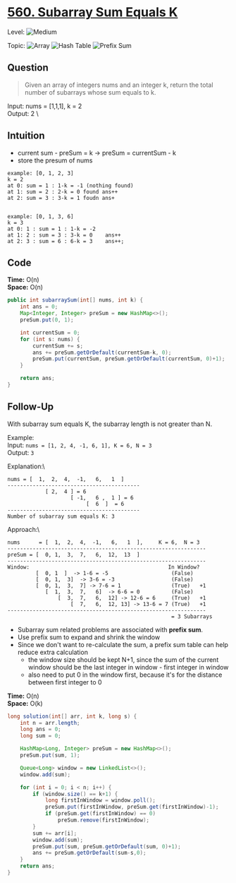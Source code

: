 # [560. Subarray Sum Equals K](https://leetcode.com/problems/subarray-sum-equals-k/)

Level:
![Medium](https://img.shields.io/badge/-Medium-ff8000)

Topic:
![Array](https://img.shields.io/badge/-Array-66b3ff)
![Hash Table](https://img.shields.io/badge/-Hash_Table-0073e6)
![Prefix Sum](https://img.shields.io/badge/-Prefix_Sum-884dff)

## Question

> Given an array of integers nums and an integer k, return the total number of subarrays whose sum equals to k.

Input: nums = [1,1,1], k = 2 \
Output: 2 \

## Intuition

- current sum - preSum = k -> preSum = currentSum - k
- store the presum of nums

```
example: [0, 1, 2, 3]
k = 2
at 0: sum = 1 : 1-k = -1 (nothing found)
at 1: sum = 2 : 2-k = 0 found ans++
at 2: sum = 3 : 3-k = 1 foudn ans+


example: [0, 1, 3, 6]
k = 3
at 0: 1 : sum = 1 : 1-k = -2
at 1: 2 : sum = 3 : 3-k = 0    ans++
at 2: 3 : sum = 6 : 6-k = 3    ans++;
```

## Code

**Time:** O(n)\
**Space:** O(n)

```java
public int subarraySum(int[] nums, int k) {
    int ans = 0;
    Map<Integer, Integer> preSum = new HashMap<>();
    preSum.put(0, 1);

    int currentSum = 0;
    for (int s: nums) {
        currentSum += s;
        ans += preSum.getOrDefault(currentSum-k, 0);
        preSum.put(currentSum, preSum.getOrDefault(currentSum, 0)+1);
    }

    return ans;
}
```

## Follow-Up

With subarray sum equals K, the subarray length is not greater than N.

Example:\
Input: `nums = [1, 2, 4, -1, 6, 1], K = 6, N = 3`\
Output: `3`

Explanation:\

```
nums = [  1,  2,  4,  -1,   6,   1  ]
------------------------------------------
            [ 2,  4 ] = 6
                    [ -1,   6 ,  1 ] = 6
                         [  6  ]  = 6
------------------------------------------
Number of subarray sum equals K: 3
```

Approach:\

```
nums      = [  1,  2,  4,  -1,   6,   1  ],     K = 6,  N = 3
---------------------------------------------------------------
preSum = [  0, 1,  3,  7,   6,  12,  13  ]
---------------------------------------------------------------
Window:                                            In Window?
         [  0, 1  ]  -> 1-6 = -5                    (False)
         [  0, 1,  3]  -> 3-6 = -3                  (False)
         [  0, 1,  3,  7] -> 7-6 = 1                (True)   +1
            [  1,  3,  7,   6]  -> 6-6 = 0          (False)
                [  3,  7,   6,  12] -> 12-6 = 6     (True)   +1
                    [  7,   6,  12, 13] -> 13-6 = 7 (True)   +1
---------------------------------------------------------------
                                                    = 3 Subarrays
```

- Subarray sum related problems are associated with **prefix sum**.
- Use prefix sum to expand and shrink the window
- Since we don't want to re-calculate the sum, a prefix sum table can help reduce extra calculation
  - the window size should be kept N+1, since the sum of the current window should be the last integer in window - first integer in window
  - also need to put 0 in the window first, because it's for the distance between first integer to 0

**Time:** O(n)\
**Space:** O(k)

```java
long solution(int[] arr, int k, long s) {
    int n = arr.length;
    long ans = 0;
    long sum = 0;

    HashMap<Long, Integer> preSum = new HashMap<>();
    preSum.put(sum, 1);

    Queue<Long> window = new LinkedList<>();
    window.add(sum);

    for (int i = 0; i < n; i++) {
        if (window.size() == k+1) {
            long firstInWindow = window.poll();
            preSum.put(firstInWindow, preSum.get(firstInWindow)-1);
            if (preSum.get(firstInWindow) == 0)
                preSum.remove(firstInWindow);
        }
        sum += arr[i];
        window.add(sum);
        preSum.put(sum, preSum.getOrDefault(sum, 0)+1);
        ans += preSum.getOrDefault(sum-s,0);
    }
    return ans;
}
```
